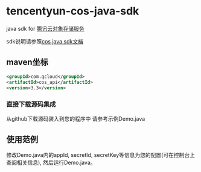 # tencentyun-cos-java-sdk

java sdk for [腾讯云对象存储服务](https://www.qcloud.com/product/cos.html)

sdk说明请参照[cos java sdk文档](https://www.qcloud.com/doc/product/430/5944)


## maven坐标

```xml
<groupId>com.qcloud</groupId>
<artifactId>cos_api</artifactId>
<version>3.3</version>
```

### 直接下载源码集成
从github下载源码装入到您的程序中
请参考示例Demo.java

## 使用范例
修改Demo.java内的appId, secretId, secretKey等信息为您的配置(可在控制台上查阅相关信息), 然后运行Demo.java。


